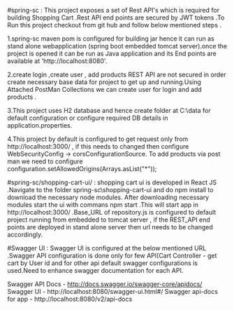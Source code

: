 #spring-sc :
This project exposes a set of Rest API's which is required for building Shopping Cart .Rest API end points are secured by JWT tokens .To Run this project checkout from git hub 
and follow below mentioned steps .

1.spring-sc maven pom is configured for building jar hence it can run as stand alone webapplication (spring boot embedded tomcat server).once the project is opened
it can be run as Java application and its End points are available at 'http://localhost:8080'.

2.create login ,create user , add products REST API are not secured in order create necessary base data for project to get up and running.Using Attached PostMan Collections we can 
create user for login and add products .

3.This project uses H2 database and hence create folder at C:\data for default configuration or configure required DB details in application.properties.

4.This project by default is configured to get request only from http://localhost:3000/ , if this needs to changed then configure WebSecurityConfig -> corsConfigurationSource.
To add products via post man we need to configure configuration.setAllowedOrigins(Arrays.asList("*"));


#spring-sc/shopping-cart-ui/ :
shopping cart ui is developed in React JS .Navigate to the folder spring-sc\shopping-cart-ui and do npm install to download the necessary node modules.
After downloading necessary modules start the ui with commans npm start .This will start app in http://localhost:3000/ .Base_URL of repository.js is configured 
to default project running from embedded to tomcat server , if the REST_API end points are deployed in stand alone server then url needs to be changed accordingly.



#Swagger UI :
Swagger UI is configured at the below mentioned URL .Swagger API configuration is done only for few API(Cart Controller - get cart by User id and for other api default swagger configurations 
is used.Need to enhance swagger documentation for each API.

Swagger API Docs  - http://docs.swagger.io/swagger-core/apidocs/
Swagger UI - http://localhost:8080/swagger-ui.html#/
Swagger api-docs for app - http://localhost:8080/v2/api-docs
